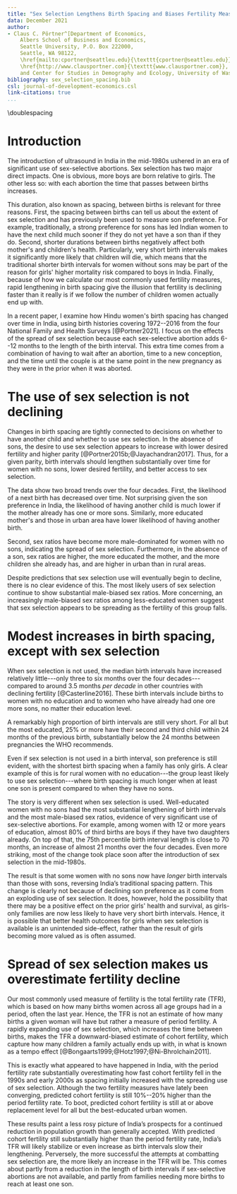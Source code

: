 ```yaml
---
title: "Sex Selection Lengthens Birth Spacing and Biases Fertility Measures in India"
data: December 2021
author:
- Claus C. Pörtner^[Department of Economics,
    Albers School of Business and Economics,
    Seattle University, P.O. Box 222000,
    Seattle, WA 98122,
    \href{mailto:cportner@seattleu.edu}{\texttt{cportner@seattleu.edu}},
    \href{http://www.clausportner.com}{\texttt{www.clausportner.com}},
    and Center for Studies in Demography and Ecology, University of Washington]
bibliography: sex_selection_spacing.bib
csl: journal-of-development-economics.csl
link-citations: true
...
```


\doublespacing

# Introduction

The introduction of ultrasound in India in the mid-1980s ushered in an era of
significant use of sex-selective abortions.
Sex selection has two major direct impacts. 
One is obvious, more boys are born relative to girls. 
The other less so: with each abortion the time that passes between births increases.  

This duration, also known as spacing, between births is relevant for three reasons.
First, the spacing between births can tell us about the extent of sex selection and
has previously been used to measure son preference.
For example, traditionally, a strong preference for sons has led Indian women to have 
the next child much sooner if they do not yet have a son than if they do.
Second, shorter durations between births negatively affect both mother's and children's
health.
Particularly, very short birth intervals makes it significantly more likely that children 
will die, which means that the traditional shorter birth intervals for women without sons 
may be part of the reason for girls' higher mortality risk compared to boys in India.
Finally, because of how we calculate our most commonly used fertility measures, rapid 
lengthening in birth spacing give the illusion that fertility is declining faster than 
it really is if we follow the number of children women actually end up with.

In a recent paper, I examine how Hindu women's birth spacing has changed over time in 
India, using birth histories covering 1972--2016 from the four National Family and Health 
Surveys [@Portner2021].
I focus on the effects of the spread of sex selection because each sex-selective abortion 
adds 6--12 months to the length of the birth interval.
This extra time comes from a combination of having to wait after an abortion, time to 
a new conception, and the time until the couple is at the same point in the new 
pregnancy as they were in the prior when it was aborted.


# The use of sex selection is not declining

Changes in birth spacing are tightly connected to decisions on whether to have another
child and whether to use sex selection.
In the absence of sons, the desire to use sex selection appears to increase with lower 
desired fertility and higher parity [@Portner2015b;@Jayachandran2017].
Thus, for a given parity, birth intervals should lengthen substantially over time for 
women with no sons, lower desired fertility, and better access to sex selection.

The data show two broad trends over the four decades. 
First, the likelihood of a next birth has decreased over time. 
Not surprising given the son preference in India, the likelihood of having another 
child is much lower if the mother already has one or more sons.
Similarly, more educated mother's and those in urban area have lower likelihood of
having another birth.

Second, sex ratios have become more male-dominated for women with no sons, indicating the 
spread of sex selection. 
Furthermore, in the absence of a son, sex ratios are higher, the more educated the mother, 
and the more children she already has, and are higher in urban than in rural areas. 

Despite predictions that sex selection use will eventually begin to decline, there 
is no clear evidence of this. 
The most likely users of sex selection continue to show substantial male-biased sex ratios. 
More concerning, an increasingly male-biased sex ratios among less-educated women suggest 
that sex selection appears to be spreading as the fertility of this group falls.


# Modest increases in birth spacing, except with sex selection

When sex selection is not used, the median birth intervals have increased relatively 
little---only three to six months over the four decades---compared to around 3.5 months 
*per decade* in other countries with declining fertility [@Casterline2016].
These birth intervals include births to women with no education and to women who have 
already had one ore more sons, no matter their education level.

A remarkably high proportion of birth intervals are still very short. 
For all but the most educated, 25% or more have their second and third child within 24 
months of the previous birth, substantially below the 24 months between pregnancies the 
WHO recommends. 

Even if sex selection is not used in a birth interval, son preference is still evident, 
with the shortest birth spacing when a family has only girls. 
A clear example of this is for rural women with no education---the group least likely
to use sex selection---where birth spacing is much longer when at least one son
is present compared to when they have no sons.

The story is very different when sex selection is used.
Well-educated women with no sons had the most substantial lengthening of birth intervals 
and the most male-biased sex ratios, evidence of very significant use of sex-selective 
abortions. 
For example, among women with 12 or more years of education, almost 80% of third births 
are boys if they have two daughters already.
On top of that, the 75th percentile birth interval length is close to 70 months, an 
increase of almost 21 months over the four decades. 
Even more striking, most of the change took place soon after the introduction of 
sex selection in the mid-1980s.

The result is that some women with no sons now have *longer* birth intervals than those 
with sons, reversing India’s traditional spacing pattern.
This change is clearly not because of declining son preference as it come from
an exploding use of sex selection.
It does, however, hold the possibility that there may be a positive effect on the prior 
girls' health and survival, as girls-only families are now less likely to have very short 
birth intervals. 
Hence, it is possible that better health outcomes for girls when sex selection is 
available is an unintended side-effect, rather than the result of girls becoming more 
valued as is often assumed.


# Spread of sex selection makes us overestimate fertility decline

Our most commonly used measure of fertility is the total fertility rate (TFR), which is 
based on how many births women across all age groups had in a period, often the last year.
Hence, the TFR is not an estimate of how many births a given woman will have but rather a 
measure of period fertility.
A rapidly expanding use of sex selection, which increases the time between births, makes 
the TFR a downward-biased estimate of cohort fertility, which capture how many children a 
family actually ends up with, in what is known as a tempo effect
[@Bongaarts1999;@Hotz1997;@Ni-Bhrolchain2011].

This is exactly what appeared to have happened in India, with the period fertility rate 
substantially overestimating how fast cohort fertility fell in the 1990s and early 2000s 
as spacing initially increased with the spreading use of sex selection. 
Although the two fertility measures have lately been converging, predicted cohort fertility 
is still 10%--20% higher than the period fertility rate. 
To boot, predicted cohort fertility is still at or above replacement level for all 
but the best-educated urban women.

These results paint a less rosy picture of India’s prospects for a continued reduction in 
population growth than generally accepted. 
With predicted cohort fertility still substantially higher than the period fertility rate, 
India’s TFR will likely stabilize or even increase as birth intervals slow their 
lengthening. 
Perversely, the more successful the attempts at combatting sex selection are, the more 
likely an increase in the TFR will be. 
This comes about partly from a reduction in the length of birth intervals if 
sex-selective abortions are not available, and partly from families needing more births 
to reach at least one son.




